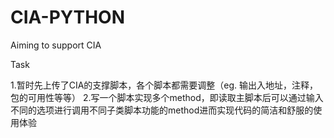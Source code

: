 # CIA-PYTHON
Aiming to support CIA

Task

1.暂时先上传了CIA的支撑脚本，各个脚本都需要调整（eg. 输出入地址，注释，包的可用性等等）
2.写一个脚本实现多个method，即读取主脚本后可以通过输入不同的选项进行调用不同子类脚本功能的method进而实现代码的简洁和舒服的使用体验
